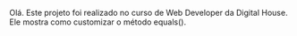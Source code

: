 Olá. Este projeto foi realizado no curso de Web Developer da Digital House. Ele mostra como customizar o método equals().